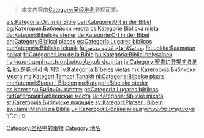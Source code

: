 > 本文内容由[Category:圣经地名](https://zh.wikipedia.org/wiki/Category:圣经地名)转换而来。


[als:Kategorie:Ort in dr Bible](https://zh.wikipedia.org/wiki/als:Kategorie:Ort_in_dr_Bible "wikilink") [bar:Kategorie:Ort in der Bibel](https://zh.wikipedia.org/wiki/bar:Kategorie:Ort_in_der_Bibel "wikilink") [bg:Категория:Библейски места](https://zh.wikipedia.org/wiki/bg:Категория:Библейски_места "wikilink") [cs:Kategorie:Biblická místa](https://zh.wikipedia.org/wiki/cs:Kategorie:Biblická_místa "wikilink") [da:Kategori:Bibelske steder](https://zh.wikipedia.org/wiki/da:Kategori:Bibelske_steder "wikilink") [de:Kategorie:Ort in der Bibel](https://zh.wikipedia.org/wiki/de:Kategorie:Ort_in_der_Bibel "wikilink") [en:Category:Biblical places](https://zh.wikipedia.org/wiki/en:Category:Biblical_places "wikilink") [es:Categoría:Lugares bíblicos](https://zh.wikipedia.org/wiki/es:Categoría:Lugares_bíblicos "wikilink") [eu:Kategoria:Bibliako lekuak](https://zh.wikipedia.org/wiki/eu:Kategoria:Bibliako_lekuak "wikilink") [fa:رده:مکان‌های کتاب مقدس](https://zh.wikipedia.org/wiki/fa:رده:مکان‌های_کتاب_مقدس "wikilink") [fi:Luokka:Raamatun paikat](https://zh.wikipedia.org/wiki/fi:Luokka:Raamatun_paikat "wikilink") [fr:Catégorie:Lieu de la Bible](https://zh.wikipedia.org/wiki/fr:Catégorie:Lieu_de_la_Bible "wikilink") [hu:Kategória:Bibliai helyszínek](https://zh.wikipedia.org/wiki/hu:Kategória:Bibliai_helyszínek "wikilink") [hy:Կատեգորիա:Աստվածաշնչյան վայրեր](https://zh.wikipedia.org/wiki/hy:Կատեգորիա:Աստվածաշնչյան_վայրեր "wikilink") [ja:Category:聖書に登場する地名](https://zh.wikipedia.org/wiki/ja:Category:聖書に登場する地名 "wikilink") [ko:분류:성서 속 지명](https://zh.wikipedia.org/wiki/ko:분류:성서_속_지명 "wikilink") [lv:Kategorija:Bībeles vietas](https://zh.wikipedia.org/wiki/lv:Kategorija:Bībeles_vietas "wikilink") [mk:Категорија:Библиски места](https://zh.wikipedia.org/wiki/mk:Категорија:Библиски_места "wikilink") [ms:Kategori:Tempat Tanakh](https://zh.wikipedia.org/wiki/ms:Kategori:Tempat_Tanakh "wikilink") [nl:Categorie:Bijbelse plaats](https://zh.wikipedia.org/wiki/nl:Categorie:Bijbelse_plaats "wikilink") [nn:Kategori:Stader i Bibelen](https://zh.wikipedia.org/wiki/nn:Kategori:Stader_i_Bibelen "wikilink") [no:Kategori:Bibelske steder](https://zh.wikipedia.org/wiki/no:Kategori:Bibelske_steder "wikilink") [os:Категори:Библийы рæттæ](https://zh.wikipedia.org/wiki/os:Категори:Библийы_рæттæ "wikilink") [pt:Categoria:Lugares bíblicos](https://zh.wikipedia.org/wiki/pt:Categoria:Lugares_bíblicos "wikilink") [ru:Категория:Библейские места](https://zh.wikipedia.org/wiki/ru:Категория:Библейские_места "wikilink") [sk:Kategória:Biblické miesta](https://zh.wikipedia.org/wiki/sk:Kategória:Biblické_miesta "wikilink") [sr:Категорија:Библијске локације](https://zh.wikipedia.org/wiki/sr:Категорија:Библијске_локације "wikilink") [sv:Kategori:Platser i Bibeln](https://zh.wikipedia.org/wiki/sv:Kategori:Platser_i_Bibeln "wikilink") [sw:Jamii:Mahali pa Biblia](https://zh.wikipedia.org/wiki/sw:Jamii:Mahali_pa_Biblia "wikilink") [uk:Категорія:Біблійні місця](https://zh.wikipedia.org/wiki/uk:Категорія:Біблійні_місця "wikilink") [yi:קאַטעגאָריע:פלעצער פון תנ"ך](https://zh.wikipedia.org/wiki/yi:קאַטעגאָריע:פלעצער_פון_תנ"ך "wikilink")

[Category:圣经中的事物](https://zh.wikipedia.org/wiki/Category:圣经中的事物 "wikilink") [Category:地名](https://zh.wikipedia.org/wiki/Category:地名 "wikilink")